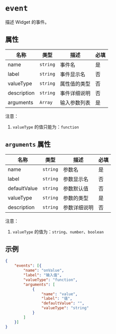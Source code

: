 # `event`

描述 Widget 的事件。

## 属性

| 名称        | 类型      | 描述                     | 必填 |
| ----------- | --------- | ------------------------ | ---- |
| name        | `string`  | 事件名                   | 是   |
| label       | `string`  | 事件显示名               | 否   |
| valueType   | `string`  | 属性值的类型             | 否   |
| description | `string`  | 事件详细说明             | 否   |
| arguments   | `Array`   | 输入参数列表             | 是   |

注意：

1. `valueType` 的值只能为：`function`

## `arguments` 属性

| 名称         | 类型     | 描述         | 必填 |
| ------------ | -------- | ------------ | ---- |
| name         | `string` | 参数名       | 是   |
| label        | `string` | 参数显示名   | 否   |
| defaultValue | `string` | 参数默认值   | 否   |
| valueType    | `string` | 参数的类型   | 是   |
| description  | `string` | 参数详细说明 | 否   |

注意：

1. `valueType` 的值为：`string`、`number`、`boolean`

## 示例

```json
{
    "events": [{
        "name": "onValue",
        "label": "输入值",
        "valueType": "function",
        "arguments": [
            {
                "name": "value",
                "label": "值",
                "defaultValue": "",
                "valueType": "string"
            }
        ]
    }]
}
```
